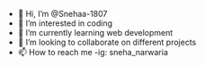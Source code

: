 - 👋 Hi, I’m @Snehaa-1807
- 👀 I’m interested in coding
- 🌱 I’m currently learning web development
- 💞️ I’m looking to collaborate on different projects
- 📫 How to reach me -ig: sneha_narwaria
  

<!---
Snehaa-1807/Snehaa-1807 is a ✨ special ✨ repository because its `README.md` (this file) appears on your GitHub profile.
You can click the Preview link to take a look at your changes.
--->
